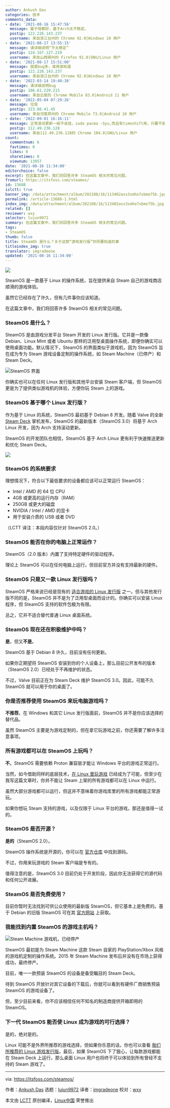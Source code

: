 ```yaml
---
author: Ankush Das
categories: 技术
comments_data:
- date: '2021-08-16 15:47:56'
  message: 基于啥都好，基于Arch太不稳定。
  postip: 122.226.143.237
  username: 来自浙江台州的 Chrome 92.0|Windows 10 用户
- date: '2021-08-17 13:55:15'
  message: 请详细说明“不太稳定”
  postip: 124.167.127.219
  username: 来自山西朔州的 Firefox 91.0|GNU/Linux 用户
- date: '2021-08-17 15:51:00'
  message: 就是bug多，谁用谁知道
  postip: 122.226.143.237
  username: 来自浙江台州的 Chrome 92.0|Windows 10 用户
- date: '2022-03-14 19:40:38'
  message: 请详细说明bug
  postip: 106.61.229.215
  username: 来自云南的 Chrome Mobile 83.0|Android 11 用户
- date: '2022-05-04 07:29:26'
  message: 垃圾
  postip: 223.88.41.45
  username: 来自河南郑州的 Chrome Mobile 73.0|Android 10 用户
- date: '2022-09-01 16:16:11'
  message: 正常滚动更新一般不会挂，sudo pacma -Syu,而且有timeshift用，只要不是sudo rm -rf /*，你怕坏什么
  postip: 112.49.236.128
  username: 来自112.49.236.128的 Chrome 104.0|GNU/Linux 用户
count:
  commentnum: 6
  favtimes: 0
  likes: 0
  sharetimes: 0
  viewnum: 13957
date: '2021-08-16 11:34:00'
editorchoice: false
excerpt: 在这篇文章中，我们将回答许多 SteamOS 相关的常见问题。
fromurl: https://itsfoss.com/steamos/
id: 13688
islctt: true
banner_img: /data/attachment/album/202108/16/113402ass3smho7sbmo75b.jpg
permalink: /article-13688-1.html
index_img: /data/attachment/album/202108/16/113402ass3smho7sbmo75b.jpg.thumb.jpg
related: []
reviewer: wxy
selector: lujun9972
summary: 在这篇文章中，我们将回答许多 SteamOS 相关的常见问题。
tags:
- SteamOS
thumb: false
title: SteamOS 是什么？关于这款“游戏发行版”你所要知道的事
titleindex_img: true
translator: imgradeone
updated: '2021-08-16 11:34:00'
---
```


![](/data/attachment/album/202108/16/113402ass3smho7sbmo75b.jpg)


SteamOS 是一款基于 Linux 的操作系统，旨在提供来自 Steam 自己的游戏商店顺滑的游戏体验。


虽然它已经存在了许久，但有几件事你应该知道。


在这篇文章中，我们将回答许多 SteamOS 相关的常见问题。


### SteamOS 是什么？


SteamOS 是由游戏分发平台 Steam 开发的 Linux 发行版。它并是一款像 Debian、Linux Mint 或者 Ubuntu 那样的泛用型桌面操作系统，即便你确实可以使用桌面功能。默认情况下，SteamOS 的界面类似于游戏机，因为 SteamOS 旨在成为专为 Steam 游戏设备定制的操作系统，如 Steam Machine（已停产）和 Steam Deck。


![SteamOS 界面](/data/attachment/album/202108/16/113430kw1uk52we49ppkh0.jpg)


你确实也可以在任何 Linux 发行版和其他平台安装 Steam 客户端，但 SteamOS 更是为了提供类似游戏机的体验，方便你玩 Steam 上的游戏。


### SteamOS 基于哪个 Linux 发行版？


作为基于 Linux 的系统，SteamOS 最初基于 Debian 8 开发。随着 Valve 的全新 [Steam Deck](https://www.steamdeck.com/en/) 掌机发布，SteamOS 的最新版本（SteamOS 3.0）将基于 Arch Linux 开发，因为 Arch 支持滚动更新。


SteamOS 的开发团队也相信，SteamOS 基于 Arch Linux 更有利于快速推送更新和优化 Steam Deck。


![](/data/attachment/album/202108/16/113431b22qkeeuehbu28pu.jpg)


### SteamOS 的系统要求


理想情况下，符合以下最低要求的设备都应该可以正常运行 SteamOS：


* Intel / AMD 的 64 位 CPU
* 4GB 或更高的运行内存（RAM）
* 250GB 或更大的磁盘
* NVIDIA / Intel / AMD 的显卡
* 用于安装介质的 USB 或者 DVD


（LCTT 译注：本段内容仅针对 SteamOS 2.0。）


### SteamOS 能否在你的电脑上正常运作？


SteamOS（2.0 版本）内置了支持特定硬件的驱动程序。


理论上 SteamOS 可以在任何电脑上运行，但目前官方并没有支持最新的硬件。


### SteamOS 只是又一款 Linux 发行版吗？


SteamOS 严格来说已经是现有的 [适合游戏的 Linux 发行版](https://itsfoss.com/linux-gaming-distributions/) 之一。但与其他发行版不同的是，SteamOS 并不是为了泛用型桌面而设计的。你确实可以安装 Linux 程序，但 SteamOS 支持的软件包极为有限。


总之，它并不适合替代普通 Linux 桌面系统。


### SteamOS 现在还在积极维护中吗？


**是**，但又**不是**。


SteamOS 基于 Debian 8 许久，目前没有任何更新。


如果你正期望将 SteamOS 安装到你的个人设备上，那么目前公开发布的版本（SteamOS 2.0）已经处于不再维护的状态。


不过，Valve 目前正在为 Steam Deck 维护 SteamOS 3.0。因此，可能不久 SteamOS 就可以用于你的桌面了。


### 你是否推荐使用 SteamOS 来玩电脑游戏吗？


**不推荐**。在 Windows 和其它 Linux 发行版面前，SteamOS 并不是你应该选择的替代品。


虽然 SteamOS 主要是为游戏定制的，但在拿它玩游戏之前，你还需要了解许多注意事项。


### 所有游戏都可以在 SteamOS 上玩吗？


**不**。SteamOS 需要依赖 Proton 兼容层才能让 Windows 平台的游戏正常运行。


当然，如今借助同样的底层技术，[在 Linux 里玩游戏](https://itsfoss.com/linux-gaming-guide/) 已经成为了可能，但至少在我写这篇文章时，你并不能让 Steam 上架的所有游戏都可以在 Linux 中运行。


虽然大部分游戏都可以运行，但这并不意味着你游戏库里的所有游戏都能正常游玩。


如果你想玩 Steam 支持的游戏，以及仅限于 Linux 平台的游戏，那还是值得一试的。


### SteamOS 是否开源？


**是的**（SteamOS 2.0）。


SteamOS 操作系统是开源的，你可以在 [官方仓库](https://repo.steampowered.com/steamos/) 中找到源码。


不过，你用来玩游戏的 Steam 客户端是专有的。


值得注意的是，SteamOS 3.0 目前仍处于开发阶段，因此你无法获得它的源代码和任何公开进展。


### SteamOS 是否免费使用？


目前你暂时无法找到可供公众使用的最新版 SteamOS，但它基本上是免费的。基于 Debian 的旧版 SteamOS 可在其 [官方网站](https://store.steampowered.com/steamos/) 上获取。


### 我能找到内置 SteamOS 的游戏主机吗？


![Steam Machine 游戏机，已经停产](/data/attachment/album/202108/16/113431yzt3xa9eabtnbffc.jpg)


SteamOS 最初是为 Steam Machine 这款 Steam 自家的 PlayStation/Xbox 风格的游戏机定制的操作系统。2015 年 Steam Machine 发布后并没有在市场上获得成功，最终停产。


目前，唯一一款预装 SteamOS 的设备是备受瞩目的 Steam Deck。


待到 SteamOS 开放针对其它设备的下载后，你就可以看到有硬件厂商销售预装 SteamOS 的游戏设备了。


但，至少目前来看，你不应该相信任何不知名的制造商提供开箱即用的 SteamOS。


### 下一代 SteamOS 能否使 Linux 成为游戏的可行选择？


是的，绝对是的。


Linux 可能不是外界所推荐的游戏选择，但如果你乐意的话，你也可以查看 [我们所推荐的 Linux 游戏发行版](https://news.itsfoss.com/linux-for-gaming-opinion/)。最后，如果 SteamOS 下了狠心，让每款游戏都能在 Steam Deck 上运行，那么桌面 Linux 用户也将终于可以体验到所有曾经不支持的 Steam 游戏了。




---


via: <https://itsfoss.com/steamos/>


作者：[Ankush Das](https://itsfoss.com/author/ankush/) 选题：[lujun9972](https://github.com/lujun9972) 译者：[imgradeone](https://github.com/imgradeone) 校对：[wxy](https://github.com/wxy)


本文由 [LCTT](https://github.com/LCTT/TranslateProject) 原创编译，[Linux中国](https://linux.cn/) 荣誉推出